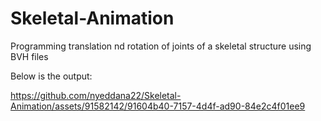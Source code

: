 # Skeletal-Animation
Programming translation nd rotation of joints of a skeletal structure using BVH files

Below is the output:

https://github.com/nyeddana22/Skeletal-Animation/assets/91582142/91604b40-7157-4d4f-ad90-84e2c4f01ee9

